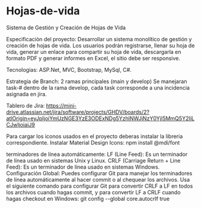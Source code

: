 # Hojas-de-vida

Sistema de Gestión y Creación de Hojas de Vida

Especificaciòn del proyecto:
Desarrollar un sistema monolítico de gestión y creación de hojas de vida. Los usuarios
podrán registrarse, llenar su hoja de vida, generar un enlace para compartir su hoja de
vida, descargarla en formato PDF y generar informes en Excel, el sitio debe ser responsive.

Tecnologias:
ASP.Net, MVC, Bootstrap, MySql, C#.

Estrategia de Branch:
2 ramas principales (main y develop)
Se manejaran task-# dentro de la rama develop, cada task corresponde a una incidencia asignada en jira.

Tablero de Jira:
https://mini-drive.atlassian.net/jira/software/projects/GHDV/boards/2?atlOrigin=eyJpIjoiYmUzNGE3YzE3ODExNDg5YzhlNWJjNzY0YjI5MmQ5Y2IiLCJwIjoiaiJ9

Para cargar los iconos usados en el proyecto deberas instalar la libreria correspondiente.
Instalar Material Design Icons:
npm install @mdi/font

terminadores de línea automáticamente:
LF (Line Feed): Es un terminador de línea usado en sistemas Unix y Linux.
CRLF (Carriage Return + Line Feed): Es un terminador de línea usado en sistemas Windows.
Configuración Global: Puedes configurar Git para manejar los terminadores de línea automáticamente al hacer commit o al chequear los archivos. Usa el siguiente comando para configurar Git para convertir CRLF a LF en todos los archivos cuando hagas commit, y para convertir LF a CRLF cuando hagas checkout en Windows:
git config --global core.autocrlf true
